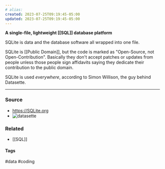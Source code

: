```yaml
---
# alias:
created: 2023-07-25T09:19:45-05:00
updated: 2023-07-25T09:19:45-05:00
---
```

**A single-file, lightweight [[SQL]] database platform**

SQLite is data and the database software all wrapped into one file. 

SQLite is [[Public Domain]], but the code is marked as "Open-Source, not Open-Contribution". Basically they don't accept patches or updates from people unless those people sign affidavits saying they dedicate their contribution to the public domain.

SQLite is used *everywhere*, according to Simon Willison, the guy behind Datasette.

---
### Source
- https://SQLite.org
- ![datasette](https://youtu.be/l1EFThsAFgs)

### Related
- [[SQL]]

#### Tags
#data #coding 